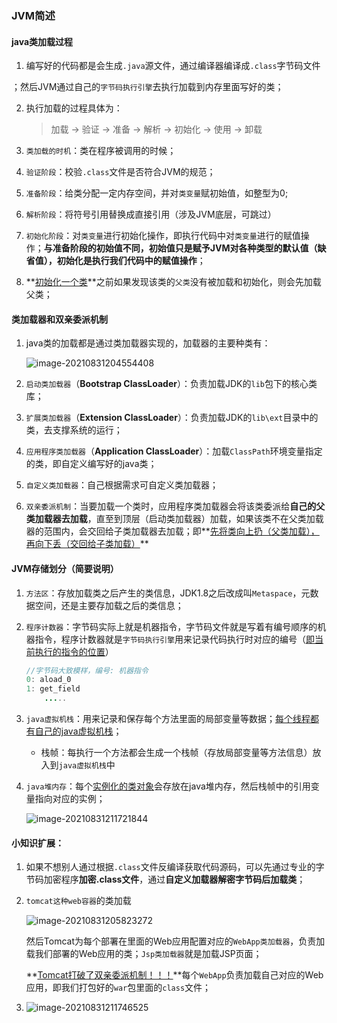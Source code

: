 ### JVM简述

#### java类加载过程

1. 编写好的代码都是会生成`.java`源文件，通过编译器编译成`.class`字节码文件

；然后JVM通过自己的`字节码执行引擎`去执行加载到内存里面写好的类；

2. 执行加载的过程具体为：

   > 加载 -> 验证 -> 准备 -> 解析 -> 初始化 -> 使用 -> 卸载

3. `类加载的时机`：类在程序被调用的时候；
4. `验证阶段`：校验`.class`文件是否符合JVM的规范；
5. `准备阶段`：给类分配一定内存空间，并对`类变量`赋初始值，如整型为0;
6. `解析阶段`：将符号引用替换成直接引用（涉及JVM底层，可跳过）
7. `初始化阶段`：对`类变量`进行初始化操作，即执行代码中对`类变量`进行的赋值操作；**与准备阶段的初始值不同，初始值只是赋予JVM对各种类型的默认值（缺省值），初始化是执行我们代码中的赋值操作**；
8. **<u>初始化一个类</u>**之前如果发现该类的`父类`没有被加载和初始化，则会先加载父类；

#### 类加载器和双亲委派机制

1. java类的加载都是通过类加载器实现的，加载器的主要种类有：

   ![image-20210831204554408](C:\Users\lenovo\AppData\Roaming\Typora\typora-user-images\image-20210831204554408.png)

2. `启动类加载器`（**Bootstrap ClassLoader**）：负责加载JDK的`lib`包下的核心类库；

3. `扩展类加载器`（**Extension ClassLoader**）：负责加载JDK的`lib\ext`目录中的类，去支撑系统的运行；

4. `应用程序类加载器`（**Application ClassLoader**）：加载`ClassPath`环境变量指定的类，即自定义编写好的java类；

5. `自定义类加载器`：自己根据需求可自定义类加载器；

6. `双亲委派机制`：当要加载一个类时，应用程序类加载器会将该类委派给**自己的父类加载器去加载**，直至到顶层（启动类加载器）加载，如果该类不在父类加载器的范围内，会交回给子类加载器去加载；即**<u>先将类向上扔（父类加载），再向下丢（交回给子类加载）</u>**

#### JVM存储划分（简要说明）

1. `方法区`：存放加载类之后产生的类信息，JDK1.8之后改成叫`Metaspace`，元数据空间，还是主要存加载之后的类信息；

2. `程序计数器`：字节码实际上就是机器指令，字节码文件就是写着有编号顺序的机器指令，程序计数器就是`字节码执行引擎`用来记录代码执行时对应的编号（<u>即当前执行的指令的位置</u>）

   ``` java
   //字节码大致模样，编号: 机器指令
   0: aload_0
   1: get_field
       .....
   ```

3. `java虚拟机栈`：用来记录和保存每个方法里面的局部变量等数据；<u>每个线程都有自己的java虚拟机栈</u>；

   * 栈帧：每执行一个方法都会生成一个栈帧（存放局部变量等方法信息）放入到`java虚拟机栈`中

4. `java堆内存`：每个<u>实例化的类对象</u>会存放在java堆内存，然后栈帧中的引用变量指向对应的实例；

   ![image-20210831211721844](C:\Users\lenovo\AppData\Roaming\Typora\typora-user-images\image-20210831211721844.png)

#### 小知识扩展：

1. 如果不想别人通过根据`.class`文件反编译获取代码源码，可以先通过专业的字节码加密程序**加密.class文件**，通过**自定义加载器解密字节码后加载类**；

2. `tomcat这种web容器`的类加载

   ![image-20210831205823272](C:\Users\lenovo\AppData\Roaming\Typora\typora-user-images\image-20210831205823272.png)

   然后Tomcat为每个部署在里面的Web应用配置对应的`WebApp类加载器`，负责加载我们部署的Web应用的类；`Jsp类加载器`就是加载JSP页面；

   **<u>Tomcat打破了双亲委派机制！！！</u>**每个`WebApp`负责加载自己对应的Web应用，即我们打包好的`war`包里面的`class`文件；

3. ![image-20210831211746525](C:\Users\lenovo\AppData\Roaming\Typora\typora-user-images\image-20210831211746525.png)